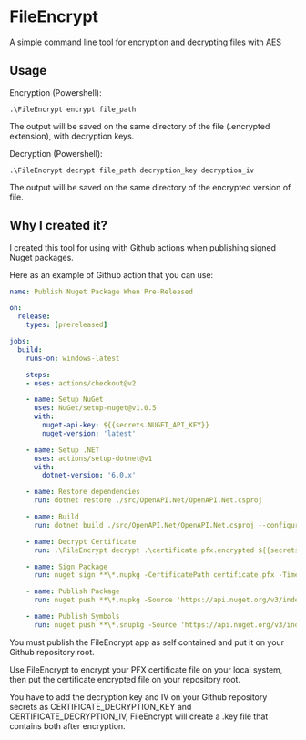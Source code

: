 # FileEncrypt
A simple command line tool for encryption and decrypting files with AES

## Usage

Encryption (Powershell):
```
.\FileEncrypt encrypt file_path
```
The output will be saved on the same directory of the file (.encrypted extension), with decryption keys.

Decryption (Powershell):

```
.\FileEncrypt decrypt file_path decryption_key decryption_iv
```
The output will be saved on the same directory of the encrypted version of file.

## Why I created it?

I created this tool for using with Github actions when publishing signed Nuget packages.

Here as an example of Github action that you can use:

```yaml
name: Publish Nuget Package When Pre-Released

on:
  release:
    types: [prereleased]

jobs:
  build:
    runs-on: windows-latest

    steps:
    - uses: actions/checkout@v2

    - name: Setup NuGet
      uses: NuGet/setup-nuget@v1.0.5
      with:
        nuget-api-key: ${{secrets.NUGET_API_KEY}}
        nuget-version: 'latest'

    - name: Setup .NET
      uses: actions/setup-dotnet@v1
      with:
        dotnet-version: '6.0.x'

    - name: Restore dependencies
      run: dotnet restore ./src/OpenAPI.Net/OpenAPI.Net.csproj

    - name: Build
      run: dotnet build ./src/OpenAPI.Net/OpenAPI.Net.csproj --configuration Release --no-restore

    - name: Decrypt Certificate
      run: .\FileEncrypt decrypt .\certificate.pfx.encrypted ${{secrets.CERTIFICATE_DECRYPTION_KEY}} ${{secrets.CERTIFICATE_DECRYPTION_IV}}

    - name: Sign Package
      run: nuget sign **\*.nupkg -CertificatePath certificate.pfx -Timestamper http://timestamp.digicert.com/ -CertificatePassword ${{secrets.CERTIFICATE_PASSWORD}} -NonInteractive

    - name: Publish Package
      run: nuget push **\*.nupkg -Source 'https://api.nuget.org/v3/index.json'

    - name: Publish Symbols
      run: nuget push **\*.snupkg -Source 'https://api.nuget.org/v3/index.json'
```

You must publish the FileEncrypt app as self contained and put it on your Github repository root.

Use FileEncrypt to encrypt your PFX certificate file on your local system, then put the certificate encrypted file on your repository root.

You have to add the decryption key and IV on your Github repository secrets as CERTIFICATE_DECRYPTION_KEY and CERTIFICATE_DECRYPTION_IV, FileEncrypt will create a .key file that contains both after encryption. 
